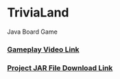# TriviaLand
 Java Board Game
### [Gameplay Video Link](https://youtu.be/KgigzvGN4uw)

### [Project JAR File Download Link](https://drive.google.com/open?id=1uHNdTqHxOtpQ2p2nCNdBMeWM8Z2oURce)

